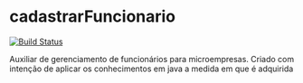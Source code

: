 # cadastrarFuncionario

[![Build Status](https://travis-ci.org/alexNeto/cadastrar-funcionario.svg?branch=master)](https://travis-ci.org/alexNeto/cadastrar-funcionario)


Auxiliar de gerenciamento de funcionários para microempresas. Criado com intenção de aplicar os conhecimentos em java a medida em que é adquirida
